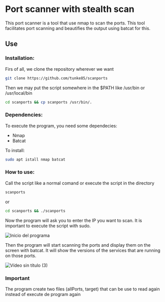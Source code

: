 <h1>Port scanner with stealth scan</h1>

<p>This port scanner is a tool that use nmap to scan the ports. This tool facilitates port scanning and beautifies the output using batcat for this.</p>

<h2>Use</h2>
<h3>Installation: </h3>

<p>Firs of all, we clone the repository wherever we want</p>

   ```bash
   git clone https://github.com/tunke85/scanports
   ```
<p>Then we may put the script somewhere in the $PATH like /usr/bin or /usr/local/bin</p>

  ```bash
  cd scanports && cp scanports /usr/bin/.
  ```

<h3>Dependencies: </h3>

<p>To execute the program, you need some dependecies: </p>
<ul>
   <li>Nmap</li>
   <li>Batcat</li>
</ul>

<p>To install:</p>

  ```bash
  sudo apt istall nmap batcat
  ```

<h3>How to use: </h3>

<p>Call the script like a normal comand or execute the script in the directory</p>
  
  ```bash
  scanports
  ```
<p>or</p>

  ```bash
  cd scanports && ./scanports
  ```

<p>Now the program will ask you to enter the IP you want to scan. It is important to execute the script with sudo.</p>

![Inicio del programa](https://github.com/user-attachments/assets/89644d16-c2f2-4d6f-942a-594421fb7534)

<p>Then the program will start scanning the ports and display them on the screen with batcat. It will show the versions of the services that are running on those ports.</p>

![Vídeo sin título (3)](https://github.com/user-attachments/assets/6971f187-5c26-4b0b-b5f9-aee561bc6ed0)

<h3>Important</h3>
<p>The program create two files (allPorts, target) that can be use to read again instead of execute de program again</p>
